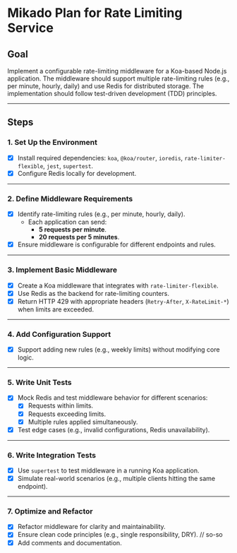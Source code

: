 # Mikado Plan for Rate Limiting Service

## Goal
Implement a configurable rate-limiting middleware for a Koa-based Node.js application. The middleware should support multiple rate-limiting rules (e.g., per minute, hourly, daily) and use Redis for distributed storage. The implementation should follow test-driven development (TDD) principles.

---

## Steps

### 1. Set Up the Environment
- [x] Install required dependencies: `koa`, `@koa/router`, `ioredis`, `rate-limiter-flexible`, `jest`, `supertest`.
- [x] Configure Redis locally for development.

---

### 2. Define Middleware Requirements
- [x] Identify rate-limiting rules (e.g., per minute, hourly, daily).
  - Each application can send:
    - **5 requests per minute**.
    - **20 requests per 5 minutes**.
- [x] Ensure middleware is configurable for different endpoints and rules.

---

### 3. Implement Basic Middleware
- [x] Create a Koa middleware that integrates with `rate-limiter-flexible`.
- [x] Use Redis as the backend for rate-limiting counters.
- [x] Return HTTP 429 with appropriate headers (`Retry-After`, `X-RateLimit-*`) when limits are exceeded.

---

### 4. Add Configuration Support
- [x] Support adding new rules (e.g., weekly limits) without modifying core logic.

---

### 5. Write Unit Tests
- [x] Mock Redis and test middleware behavior for different scenarios:
  - [x] Requests within limits.
  - [x] Requests exceeding limits.
  - [x] Multiple rules applied simultaneously.
- [x] Test edge cases (e.g., invalid configurations, Redis unavailability).

---

### 6. Write Integration Tests
- [x] Use `supertest` to test middleware in a running Koa application.
- [x] Simulate real-world scenarios (e.g., multiple clients hitting the same endpoint).

---

### 7. Optimize and Refactor
- [x] Refactor middleware for clarity and maintainability.
- [x] Ensure clean code principles (e.g., single responsibility, DRY). // so-so
- [x] Add comments and documentation.
